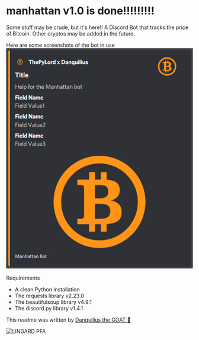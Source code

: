 # manhattan v1.0 is done!!!!!!!!!
Some stuff may be crude, but it's here!!
A Discord Bot that tracks the price of Bitcoin. Other cryptos may be added in the future.

Here are some screenshots of the bot in use
![Test Embed](./assets/Successful_Embed_test.png)

Requirements
-   A clean Python installation
-   The requests library v2.23.0
-   The beautifulsoup library v4.9.1
-   The discord.py library v1.4.1


This readme was written by [Danquilius the GOAT 🐐](https://github.com/Danquilius)

![LINGARD PFA](https://media.giphy.com/media/cjPlycfrfDbmWvUSuQ/giphy.gif)
